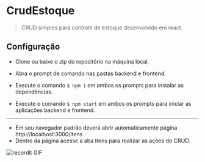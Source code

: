 # CrudEstoque
>CRUD simples para controle de estoque desenvolvido em react.

## Configuração
- Clone ou baixe o zip do repositório na máquina local.

- Abra o prompt de comando nas pastas backend e frontend.

- Execute o comando `$ npm i` em ambos os prompts para instalar as dependências.

- Execute o comando `$ npm start` em ambos os prompts para iniciar as aplicações backend e frontend.

----
- Em seu navegador padrão deverá abrir automaticamente página http://localhost:3000/itens
- Dentro da página acesse a aba Itens para realizar as ações do CRUD.

![recordit GIF](http://g.recordit.co/MCvKG7RNvU.gif)
